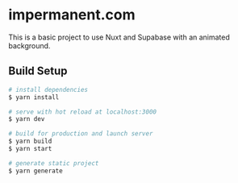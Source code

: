 # impermanent.com

This is a basic project to use Nuxt and Supabase with an animated background.

## Build Setup

```bash
# install dependencies
$ yarn install

# serve with hot reload at localhost:3000
$ yarn dev

# build for production and launch server
$ yarn build
$ yarn start

# generate static project
$ yarn generate
```